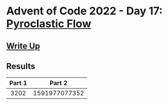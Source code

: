 # Advent of Code 2022 - Day 17: [Pyroclastic Flow](https://adventofcode.com/2022/day/17)

## [Write Up](https://github.com/CodingAP/advent-of-code/blob/main/writeups/2022/day17_writeup.md)
## Results
| Part 1 | Part 2 | 
|:---:|:---:|
| 3202 | 1591977077352 |